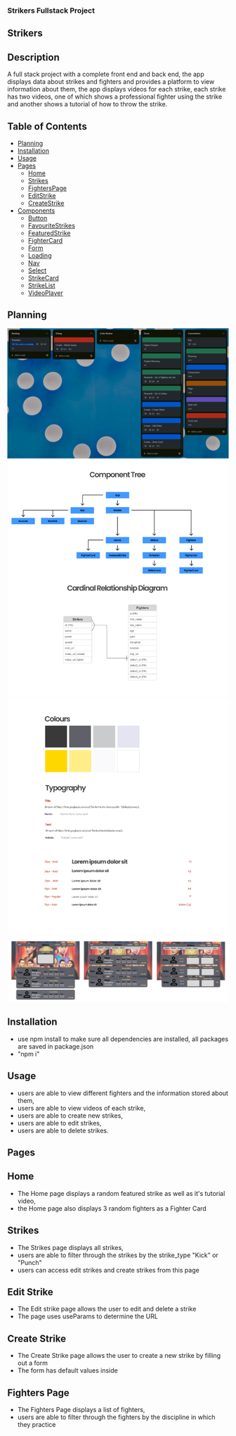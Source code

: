 ### Strikers Fullstack Project

## Strikers

## Description

A full stack project with a complete front end and back end, the app displays data about strikes and fighters and provides a platform to view information about them, the app displays videos for each strike, each strike has two videos, one of which shows a professional fighter using the strike and another shows a tutorial of how to throw the strike.

## Table of Contents

- [Planning](#planning)
- [Installation](#installation)
- [Usage](#usage)
- [Pages](#pages)
  - [Home](#home)
  - [Strikes](#strikes)
  - [FightersPage](#fighterspage)
  - [EditStrike](#editstrike)
  - [CreateStrike](#createstrike)
- [Components](#components)
  - [Button](#button)
  - [FavouriteStrikes](#favouritestrikes)
  - [FeaturedStrike](#featuredStrike)
  - [FighterCard](#fightercard)
  - [Form](#form)
  - [Loading](#loading)
  - [Nav](#nav)
  - [Select](#select)
  - [StrikeCard](#strikecard)
  - [StrikeList](#strikelist)
  - [VideoPlayer](#videoplayer)

## Planning

![Trello](https://github.com/Koji47/strikers/blob/main/src/assets/Readme_images/strikers_trello.PNG)
![Tree](https://github.com/Koji47/strikers/blob/main/src/assets/Readme_images/strikers_tree.PNG)
![Styling](https://github.com/Koji47/strikers/blob/main/src/assets/Readme_images/strikers_styling.PNG)
![Figma](https://github.com/Koji47/strikers/blob/main/src/assets/Readme_images/strikers_figma.PNG)

## Installation

- use npm install to make sure all dependencies are installed, all packages are saved in package.json
- "npm i"

## Usage

- users are able to view different fighters and the information stored about them,
- users are able to view videos of each strike,
- users are able to create new strikes,
- users are able to edit strikes,
- users are able to delete strikes.

## Pages

## Home

- The Home page displays a random featured strike as well as it's tutorial video,
- the Home page also displays 3 random fighters as a Fighter Card

## Strikes

- The Strikes page displays all strikes,
- users are able to filter through the strikes by the strike_type "Kick" or "Punch"
- users can access edit strikes and create strikes from this page

## Edit Strike

- The Edit strike page allows the user to edit and delete a strike
- The page uses useParams to determine the URL

## Create Strike

- The Create Strike page allows the user to create a new strike by filling out a form
- The form has default values inside

## Fighters Page

- The Fighters Page displays a list of fighters,
- users are able to filter through the fighters by the discipline in which they practice
